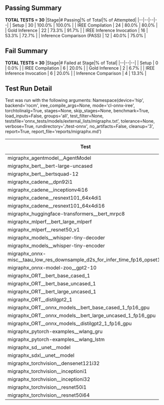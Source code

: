 ## Passing Summary

**TOTAL TESTS = 30**
|Stage|# Passing|% of Total|% of Attempted|
|--|--|--|--|
| Setup | 30 | 100.0% | 100.0% |
| IREE Compilation | 24 | 80.0% | 80.0% |
| Gold Inference | 22 | 73.3% | 91.7% |
| IREE Inference Invocation | 16 | 53.3% | 72.7% |
| Inference Comparison (PASS) | 12 | 40.0% | 75.0% |
## Fail Summary

**TOTAL TESTS = 30**
|Stage|# Failed at Stage|% of Total|
|--|--|--|
| Setup | 0 | 0.0% |
| IREE Compilation | 6 | 20.0% |
| Gold Inference | 2 | 6.7% |
| IREE Inference Invocation | 6 | 20.0% |
| Inference Comparison | 4 | 13.3% |
## Test Run Detail
Test was run with the following arguments:
Namespace(device='hip', backend='rocm', iree_compile_args=None, mode='cl-onnx-iree', torchtolinalg=True, stages=None, skip_stages=None, benchmark=True, load_inputs=False, groups='all', test_filter=None, testsfile='onnx_tests/models/external_lists/migraphx.txt', tolerance=None, verbose=True, rundirectory='./test-onnx', no_artifacts=False, cleanup='3', report=True, report_file='reports/migraphx.md')

| Test | Exit Status | Mean Benchmark Time (ms) | Notes |
|--|--|--|--|
| migraphx_agentmodel__AgentModel | compilation | None | |
| migraphx_bert__bert-large-uncased | preprocessing | None | |
| migraphx_bert__bertsquad-12 | Numerics | 857.4014973904317 | |
| migraphx_cadene__dpn92i1 | PASS | 54.003438118319856 | |
| migraphx_cadene__inceptionv4i16 | PASS | 1058.0790063055852 | |
| migraphx_cadene__resnext101_64x4di1 | PASS | 78.32010023088918 | |
| migraphx_cadene__resnext101_64x4di16 | PASS | 1966.8516196931403 | |
| migraphx_huggingface-transformers__bert_mrpc8 | native_inference | None | |
| migraphx_mlperf__bert_large_mlperf | Numerics | 74.39185911083987 | |
| migraphx_mlperf__resnet50_v1 | PASS | 27.251473999618053 | |
| migraphx_models__whisper-tiny-decoder | compiled_inference | None | |
| migraphx_models__whisper-tiny-encoder | native_inference | None | |
| migraphx_onnx-misc__taau_low_res_downsample_d2s_for_infer_time_fp16_opset11 | import_model | None | |
| migraphx_onnx-model-zoo__gpt2-10 | preprocessing | None | |
| migraphx_ORT__bert_base_cased_1 | compiled_inference | None | |
| migraphx_ORT__bert_base_uncased_1 | compiled_inference | None | |
| migraphx_ORT__bert_large_uncased_1 | compiled_inference | None | |
| migraphx_ORT__distilgpt2_1 | compiled_inference | None | |
| migraphx_ORT__onnx_models__bert_base_cased_1_fp16_gpu | Numerics | 427.99219250446185 | |
| migraphx_ORT__onnx_models__bert_large_uncased_1_fp16_gpu | Numerics | 1708.0848853026207 | |
| migraphx_ORT__onnx_models__distilgpt2_1_fp16_gpu | compiled_inference | None | |
| migraphx_pytorch-examples__wlang_gru | PASS | 653.4706302918494 | |
| migraphx_pytorch-examples__wlang_lstm | PASS | 8.33735424687392 | |
| migraphx_sd__unet__model | import_model | None | |
| migraphx_sdxl__unet__model | import_model | None | |
| migraphx_torchvision__densenet121i32 | PASS | 371.0133933151762 | |
| migraphx_torchvision__inceptioni1 | PASS | 45.319777716940735 | |
| migraphx_torchvision__inceptioni32 | PASS | 849.9602059988925 | |
| migraphx_torchvision__resnet50i1 | PASS | 25.084837531072214 | |
| migraphx_torchvision__resnet50i64 | PASS | 1667.8946486208588 | |
